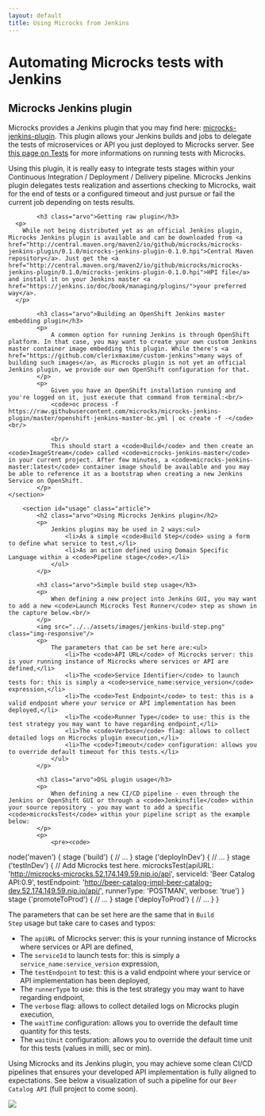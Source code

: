 ```yaml
---
layout: default
title: Using Microcks from Jenkins
---
```


<div class="content">
	<div class="jumbotron clearfix">
		<div class="container">
      <h1 class="page-title arvo">Automating Microcks tests with Jenkins</h1>
    </div>
	</div>
  <div class="container">
    <section id="jenkins-info" class="article">
      <h2 class="arvo">Microcks Jenkins plugin</h2>
      <p>
        Microcks provides a Jenkins plugin that you may find here: <a href="https://github.com/microcks/microcks-jenkins-plugin">microcks-jenkins-plugin</a>. This plugin allows your Jenkins builds and jobs to delegate the tests of microservices or API you just deployed to Microcks server. See <a href="../../using/tests/">this page on Tests</a> for more informations on running tests with Microcks.
      </p>
			<p>
				Using this plugin, it is really easy to integrate tests stages within your Continuous Integration / Deployment / Delivery pipeline. Microcks Jenkins plugin delegates tests realization and assertions checking to Microcks, wait for the end of tests or a configured timeout and just pursue or fail the current job depending on tests results.
			</p>

			<h3 class="arvo">Getting raw plugin</h3>
      <p>
        While not being distributed yet as an official Jenkins plugin, Microcks Jenkins plugin is available and can be downloaded from <a href="http://central.maven.org/maven2/io/github/microcks/microcks-jenkins-plugin/0.1.0/microcks-jenkins-plugin-0.1.0.hpi">Central Maven repository</a>. Just get the <a href="http://central.maven.org/maven2/io/github/microcks/microcks-jenkins-plugin/0.1.0/microcks-jenkins-plugin-0.1.0.hpi">HPI file</a> and install it on your Jenkins master <a href="https://jenkins.io/doc/book/managing/plugins/">your preferred way</a>.
      </p>

			<h3 class="arvo">Building an OpenShift Jenkins master embedding plugin</h3>
			<p>
				A common option for running Jenkins is through OpenShift platform. In that case, you may want to create your own custom Jenkins master container image embedding this plugin. While there's <a href="https://github.com/clerixmaxime/custom-jenkins">many ways of building such images</a>, as Microcks plugin is not yet an official Jenkins plugin, we provide our own OpenShift configuration for that.
			</p>
			<p>
				Given you have an OpenShift installation running and you're logged on it, just execute that command from terminal:<br/>
				<code>oc process -f https://raw.githubusercontent.com/microcks/microcks-jenkins-plugin/master/openshift-jenkins-master-bc.yml | oc create -f -</code><br/>

				<br/>
				This should start a <code>Build</code> and then create an <code>ImageStream</code> called <code>microcks-jenkins-master</code> in your current project. After few minutes, a <code>microcks-jenkins-master:latest</code> container image should be available and you may be able to reference it as a bootstrap when creating a new Jenkins Service on OpenShift.
			</p>
    </section>

		<section id="usage" class="article">
			<h2 class="arvo">Using Microcks Jenkins plugin</h2>
			<p>
				Jenkins plugins may be used in 2 ways:<ul>
					<li>As a simple <code>Build Step</code> using a form to define what service to test,</li>
					<li>As an action defined using Domain Specific Language within a <code>Pipeline stage</code>.</li>
				</ul>
			</p>

			<h3 class="arvo">Simple build step usage</h3>
			<p>
				When defining a new project into Jenkins GUI, you may want to add a new <code>Launch Microcks Test Runner</code> step as shown in the capture below.<br/>
			</p>
			<img src="../../assets/images/jenkins-build-step.png" class="img-responsive"/>
			<p>
				The parameters that can be set here are:<ul>
					<li>The <code>API URL</code> of Microcks server: this is your running instance of Microcks where services or API are defined,</li>
					<li>The <code>Service Identifier</code> to launch tests for: this is simply a <code>service_name:service_version</code> expression,</li>
					<li>The <code>Test Endpoint</code> to test: this is a valid endpoint where your service or API implementation has been deployed,</li>
					<li>The <code>Runner Type</code> to use: this is the test strategy you may want to have regarding endpoint,</li>
					<li>The <code>Verbose</code> flag: allows to collect detailed logs on Microcks plugin execution,</li>
					<li>The <code>Timeout</code> configuration: allows you to override default timeout for this tests.</li>
				</ul>
			</p>

			<h3 class="arvo">DSL plugin usage</h3>
			<p>
				When defining a new CI/CD pipeline - even through the Jenkins or OpenShift GUI or through a <code>Jenkinsfile</code> within your source repository - you may want to add a specific <code>microcksTest</code> within your pipeline script as the example below:
			</p>
			<p>
				<pre><code>
node('maven') {
  stage ('build') {
    // ...
  }
  stage ('deployInDev') {
    // ...
  }
  stage ('testInDev') {
    // Add Microcks test here.
    microcksTest(apiURL: 'http://microcks-microcks.52.174.149.59.nip.io/api',
      serviceId: 'Beer Catalog API:0.9',
      testEndpoint: 'http://beer-catalog-impl-beer-catalog-dev.52.174.149.59.nip.io/api/',
      runnerType: 'POSTMAN', verbose: 'true')
  }
  stage ('promoteToProd') {
    // ...
  }
  stage ('deployToProd') {
    // ...
  }
}
				</code></pre>
			</p>
			<p>
				The parameters that can be set here are the same that in <code>Build Step</code> usage but take care to cases and typos:<ul>
					<li>The <code>apiURL</code> of Microcks server: this is your running instance of Microcks where services or API are defined,</li>
					<li>The <code>serviceId</code> to launch tests for: this is simply a <code>service_name:service_version</code> expression,</li>
					<li>The <code>testEndpoint</code> to test: this is a valid endpoint where your service or API implementation has been deployed,</li>
					<li>The <code>runnerType</code> to use: this is the test strategy you may want to have regarding endpoint,</li>
					<li>The <code>verbose</code> flag: allows to collect detailed logs on Microcks plugin execution,</li>
					<li>The <code>waitTime</code> configuration: allows you to override the default time quantity for this tests.</li>
					<li>The <code>waitUnit</code> configuration: allows you to override the default time unit for this tests (values in milli, sec or min).</li>
				</ul>
			</p>
			<p>
				Using Microcks and its Jenkins plugin, you may achieve some clean CI/CD pipelines that ensures your developed API implementation is fully aligned to expectations. See below a visualization of such a pipeline for our <code>Beer Catalog API</code> (full project to come soon).<br/>
			</p>
			<img src="../../assets/images/jenkins-pipeline-openshift.png" class="img-responsive"/>
		</section>
  </div>
</div>
